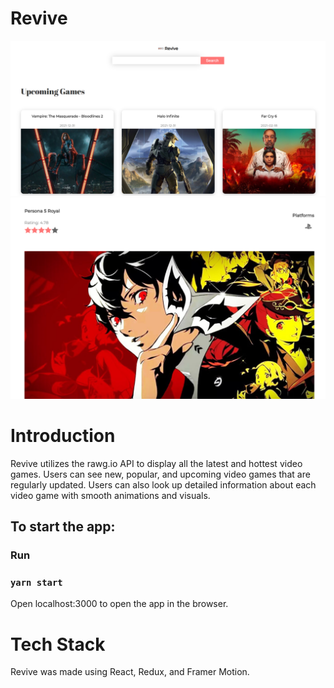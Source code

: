 # Revive
<img  src="./src/img/revive.PNG" alt="demo">
<img  src="./src/img/revive2.PNG" alt="demo">

<h1 id="intro">Introduction</h1>
Revive utilizes the rawg.io API to display all the latest and hottest video games.  Users can see new, popular, and upcoming video games that are regularly updated.  Users can also look up detailed information about each video game with smooth animations and visuals.

<!-- <h1 id="user_guide">User Guide</h1>
Go to <a href="https://geschur.herokuapp.com/">geschur.herokuapp.com</a> to see Geschur in action! -->

## To start the app:

### Run

### `yarn start`

Open localhost:3000 to open the app in the browser.
<h1 id="tech_stack">Tech Stack</h1>
Revive was made using React, Redux, and Framer Motion.